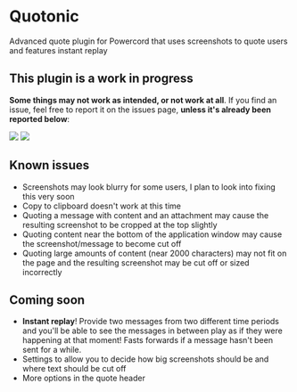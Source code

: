 # Quotonic
Advanced quote plugin for Powercord that uses screenshots to quote users and features instant replay

## This plugin is a work in progress
**Some things may not work as intended, or not work at all**. If you find an issue, feel free to report it on the issues page, **unless it's already been reported below**:

![](https://massive-legend.nevulo.xyz/EytpDu73.png)
![](https://massive-legend.nevulo.xyz/idKL4KeL.gif)

## Known issues
* Screenshots may look blurry for some users, I plan to look into fixing this very soon
* Copy to clipboard doesn't work at this time
* Quoting a message with content and an attachment may cause the resulting screenshot to be cropped at the top slightly
* Quoting content near the bottom of the application window may cause the screenshot/message to become cut off
* Quoting large amounts of content (near 2000 characters) may not fit on the page and the resulting screenshot may be cut off or sized incorrectly

## Coming soon
* **Instant replay**! Provide two messages from two different time periods and you'll be able to see the messages in between play as if they were happening at that moment! Fasts forwards if a message hasn't been sent for a while.
* Settings to allow you to decide how big screenshots should be and where text should be cut off
* More options in the quote header
